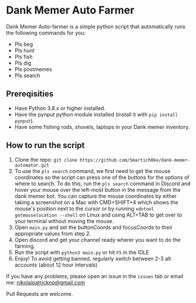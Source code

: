 # Dank Memer Auto Farmer
Dank Memer Auto-farmer is a simple python script that automatically runs the following commands for you:

* Pls beg
* Pls hunt
* Pls fish
* Pls dig
* Pls postmemes
* Pls search

## Prereqisities

* Have Python 3.8.x or higher installed.
* Have the pynput python module installed (install it with `pip install pynput`).
* Have some fishing rods, shovels, laptops in your Dank memer inventory.

## How to run the script
 
 1. Clone the repo: 
 `git clone https://github.com/Smartich0ke/dank-memer-automator.git`
 2. To use the `pls search` command, we first need to get the mouse coordinates so the script can press one of the buttons for the options of where to search. To do this, run the `pls search` command in Discord and hover your mouse over the left-most button in the message from the dank memer bot. You can capture the mouse coordinates by either taking a screenshot on a Mac with CMD+SHIFT+4 which shows the mouse's position next to the cursor or by running `xdotool getmouselocation --shell` on Linux and using ALT+TAB to get over to your terminal without moving the mouse.
 3. Open `main.py` and set the buttonCoords and focusCoords to their appropriate values from step 2.
 4. Open discord and get your channel ready wherer you want to do the farming.
 5. Run the script with `python3 main.py` or hit `F5` in the IDLE
 6. Enjoy! To avoid getting banned, regularly switch between 2-3 alt accounts (about 12 hour intervals)

 If you have any problems, please open an issue in the `issues` tab or email me: nikolaipatricknp@gmail.com

 Pull Requests are welcome.


 

